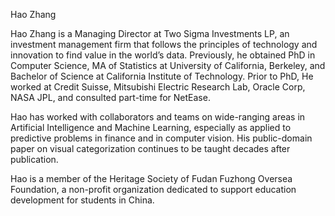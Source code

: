 Hao Zhang

Hao Zhang is a Managing Director at Two Sigma Investments LP, an investment management firm that follows the principles of technology and innovation to find value in the world’s data. Previously, he obtained PhD in Computer Science, MA of Statistics at University of California, Berkeley, and Bachelor of Science at California Institute of Technology. Prior to PhD, He worked at Credit Suisse, Mitsubishi Electric Research Lab, Oracle Corp, NASA JPL, and consulted part-time for NetEase. 

Hao has worked with collaborators and teams on wide-ranging areas in Artificial Intelligence and Machine Learning, especially as applied to predictive problems in finance and in computer vision. His public-domain paper on visual categorization continues to be taught decades after publication.

Hao is a member of the Heritage Society of Fudan Fuzhong Oversea Foundation, a non-profit organization dedicated to support education development for students in China.
